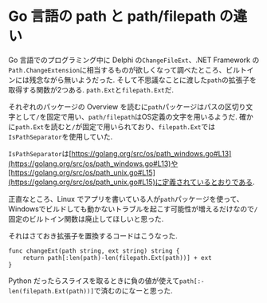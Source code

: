 # Go 言語の path と path/filepath の違い

Go 言語でのプログラミング中に Delphi の`ChangeFileExt`、.NET Framework の`Path.ChangeExtension`に相当するものが欲しくなって調べたところ、ビルトインには残念ながら無いようだった.
そして不思議なことに渡した`path`の拡張子を取得する関数が2つある.
`path.Ext`と`filepath.Ext`だ.

それぞれのパッケージの Overview を読むに`path`パッケージはパスの区切り文字として`/`を固定で用い、`path/filepath`はOS定義の文字を用いるようだ. 確かに`path.Ext`を読むと`/`が固定で用いられており、`filepath.Ext`では`IsPathSeparator`を使用していた.

`IsPathSeparator`は[https://golang.org/src/os/path_windows.go#L13](https://golang.org/src/os/path_windows.go#L13)や[https://golang.org/src/os/path_unix.go#L15](https://golang.org/src/os/path_unix.go#L15)に定義されているとおりである.

正直なところ、Linux でアプリを書いている人が`path`パッケージを使って、Windowsでビルドしても動かないトラブルを起こす可能性が増えるだけなので`/`固定のビルトイン関数は廃止してほしいと思った.

それはさておき拡張子を置換するコードはこうなった.

```
func changeExt(path string, ext string) string {
	return path[:len(path)-len(filepath.Ext(path))] + ext
}
```

Python だったらスライスを取るときに負の値が使えて`path[:-len(filepath.Ext(path))]`で済むのになーと思った.

